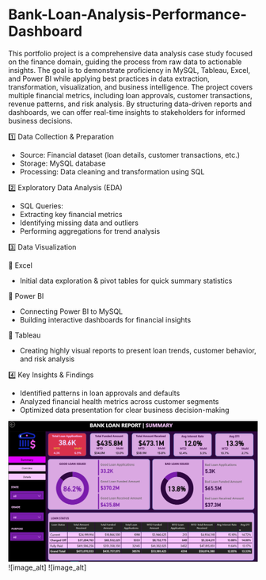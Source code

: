 # Bank-Loan-Analysis-Performance-Dashboard
This portfolio project is a comprehensive data analysis case study focused on the finance domain, guiding the process from raw data to actionable insights. The goal is to demonstrate proficiency in MySQL, Tableau, Excel, and Power BI while applying best practices in data extraction, transformation, visualization, and business intelligence.
The project covers multiple financial metrics, including loan approvals, customer transactions, revenue patterns, and risk analysis. By structuring data-driven reports and dashboards, we can offer real-time insights to stakeholders for informed business decisions.

1️⃣ Data Collection & Preparation
- Source: Financial dataset (loan details, customer transactions, etc.)
- Storage: MySQL database
- Processing: Data cleaning and transformation using SQL
  
2️⃣ Exploratory Data Analysis (EDA)
- SQL Queries:
- Extracting key financial metrics
- Identifying missing data and outliers
- Performing aggregations for trend analysis
  
3️⃣ Data Visualization

🔷 Excel
- Initial data exploration & pivot tables for quick summary statistics
  
🔷 Power BI
- Connecting Power BI to MySQL
- Building interactive dashboards for financial insights
  
🔷 Tableau
- Creating highly visual reports to present loan trends, customer behavior, and risk analysis
  
4️⃣ Key Insights & Findings
- Identified patterns in loan approvals and defaults
- Analyzed financial health metrics across customer segments
- Optimized data presentation for clear business decision-making

![image_alt](https://github.com/Inzamx/BANK-LOAN-ANALYSIS-PERFORMANCE-DASHBOAERD/blob/be367b870119bd609d0a6fb5e955494baeb93ca0/Screenshot%202025-05-15%20180007.png)
![image_alt]
![image_alt]
